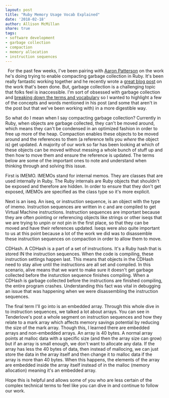 ```yaml
---
layout: post
title: "Ruby Memory Usage Vocab Explained"
date: '2018-02-18'
author: Allison McMillan
share: true
tags:
- software development
- garbage collection
- compaction
- memory allocation
- instruction sequences
---
```


 
For the past few weeks, I've been pairing with [Aaron Patterson](https://twitter.com/tenderlove) on the work he's doing trying to enable compacting garbage collection in Ruby. It's been really fantastic working together and he recently wrote a [great blog post](https://tenderlovemaking.com/2018/01/23/reducing-memory-usage-in-ruby.html) on the work that's been done. But, garbage collection is a challenging topic that folks feel is inaccessible. I'm sort of obsessed with garbage collection and [breaking down the terms and vocabulary](https://www.youtube.com/watch?v=PzSvAbceTVE) so I wanted to highlight a few of the concepts and words mentioned in his post (and some that aren't in the post but that we've been working with) in a more digestible way.

So what do I mean when I say compacting garbage collection? Currently in Ruby, when objects are garbage collected, they can't be moved around, which means they can't be condensed in an optimized fashion in order to free up more of the heap. Compaction enables these objects to be moved around and the references to them (a reference tells you *where* the object is) get updated. A majority of our work so far has been looking at which of these objects can be moved without messing a whole bunch of stuff up and then how to move them and ensure the reference is updated. The terms below are some of the important ones to note and understand when thinking through and solving this issue.

First is IMEMO. IMEMOs stand for internal memos. They are classes that are used internally in Ruby. The Ruby internals are Ruby objects that shouldn't be exposed and therefore are hidden. In order to ensure that they don't get exposed, iMEMOs are specified as the class type so it's more explicit.

Next is an iseq. An iseq, or instruction sequence, is an object with the type of imemo. Instruction sequences are written in c and are compiled to get Virtual Machine instructions. Instruction sequences are important because they are often pointing or referencing objects like strings or other iseqs that we are trying to unpin or not pin in the first place, so that they can be moved and have their references updated. Iseqs were also quite important to us at this point because a lot of the work we did was to disassemble these instruction sequences on compaction in order to allow them to move.

CDHash. A CDHash is a part of a set of instructions. It's a Ruby hash that is stored IN the instruction sequences. When the code is compiling, these instruction settings happen last. This means that objects in the CDHash need to stay alive until the instructions are all set and compiled. In this scenario, alive means that we want to make sure it doesn't get garbage collected before the insturction sequence finishes compiling. When a CDHash is garbage collected before the instructions are finished compiling, the entire program crashes. Understanding this fact was vital in debugging an issue that was happening when we were disassembling the instruction sequences.

The final term I'll go into is an embedded array. Through this whole dive in to instruction sequences, we talked a lot about arrays. You can see in Tenderlove's post a whole segment on instruction sequences and how they relate to a mark array which affects memory savings potential by reducing the size of the mark array. Though this, I learned there are embedded arrays and non-embedded arrays. An array is 40 bytes. A normal array points at malloc data with a specific size (and then the array size can grow) but if an array is small enough, we don't want to  allocate any data. If the array has less the 40 bytes of data, then instead of mallocing, we can just store the data in the array itself and then change it to malloc data if the array is more than 40 bytes. When this happens, the elements of the array are embedded inside the array itself instead of in the malloc (memory allocation) meaning it's an embedded array.

Hope this is helpful and allows some of you who are less certain of the complex technical terms to feel like you can dive in and continue to follow our work.
